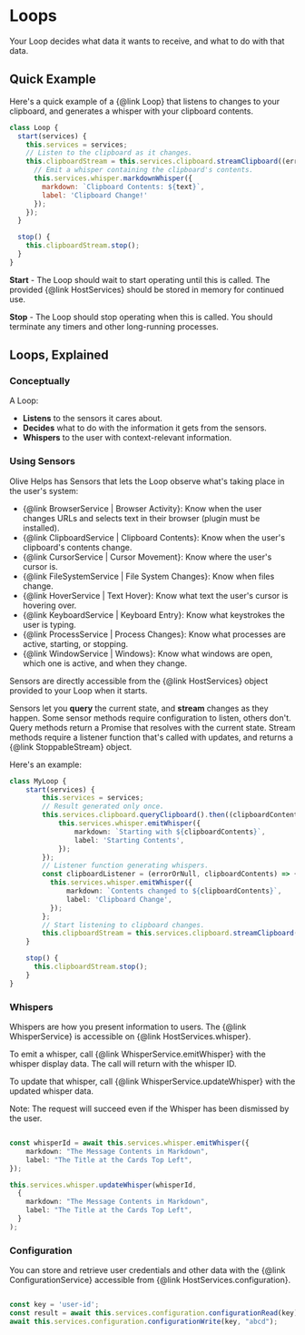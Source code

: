 # Loops

Your Loop decides what data it wants to receive, and what to do with that data.

## Quick Example

Here's a quick example of a {@link Loop} that listens to changes to your clipboard, and generates a whisper with your clipboard contents.

```javascript
class Loop {
  start(services) {
    this.services = services;
    // Listen to the clipboard as it changes.
    this.clipboardStream = this.services.clipboard.streamClipboard((error, text) =>  {
      // Emit a whisper containing the clipboard's contents.
      this.services.whisper.markdownWhisper({
        markdown: `Clipboard Contents: ${text}`,
        label: 'Clipboard Change!'
      });
    });  
  }

  stop() {
    this.clipboardStream.stop();
  }
}
```

**Start** - The Loop should wait to start operating until this is called. The provided {@link HostServices} should be stored in memory for continued use.

**Stop** - The Loop should stop operating when this is called. You should terminate any timers and other long-running processes.


## Loops, Explained

### Conceptually

A Loop:
 
- **Listens** to the sensors it cares about.
- **Decides** what to do with the information it gets from the sensors.
- **Whispers** to the user with context-relevant information.

### Using Sensors

Olive Helps has Sensors that lets the Loop observe what's taking place in the user's system:

- {@link BrowserService | Browser Activity}: Know when the user changes URLs and selects text in their browser (plugin must be installed).
- {@link ClipboardService | Clipboard Contents}: Know when the user's clipboard's contents change.
- {@link CursorService | Cursor Movement}: Know where the user's cursor is.
- {@link FileSystemService | File System Changes}: Know when files change.
- {@link HoverService | Text Hover}: Know what text the user's cursor is hovering over.
- {@link KeyboardService | Keyboard Entry}: Know what keystrokes the user is typing.
- {@link ProcessService | Process Changes}: Know what processes are active, starting, or stopping.
- {@link WindowService | Windows}: Know what windows are open, which one is active, and when they change.

Sensors are directly accessible from the {@link HostServices} object provided to your Loop when it starts.

Sensors let you **query** the current state, and **stream** changes as they happen. Some sensor methods require configuration to listen, others don't. Query methods return a Promise that resolves with the current state. Stream methods require a listener function that's called with updates, and returns a {@link StoppableStream} object.

Here's an example:

```typescript
class MyLoop {
    start(services) {
        this.services = services;
        // Result generated only once.
        this.services.clipboard.queryClipboard().then((clipboardContents) => {
            this.services.whisper.emitWhisper({
                markdown: `Starting with ${clipboardContents}`,
                label: 'Starting Contents',
            });
        });
        // Listener function generating whispers.
        const clipboardListener = (errorOrNull, clipboardContents) => {
          this.services.whisper.emitWhisper({
              markdown: `Contents changed to ${clipboardContents}`,
              label: 'Clipboard Change',
          });
        };   
        // Start listening to clipboard changes.
        this.clipboardStream = this.services.clipboard.streamClipboard(clipboardListener);
    }

    stop() {
      this.clipboardStream.stop();
    }
}

```

### Whispers

Whispers are how you present information to users. The {@link WhisperService} is accessible on {@link HostServices.whisper}.

To emit a whisper, call {@link WhisperService.emitWhisper} with the whisper display data. The call will return with the whisper ID.

To update that whisper, call {@link WhisperService.updateWhisper} with the updated whisper data. 

Note: The request will succeed even if the Whisper has been dismissed by the user.

```typescript

const whisperId = await this.services.whisper.emitWhisper({
    markdown: "The Message Contents in Markdown",
    label: "The Title at the Cards Top Left",
});

this.services.whisper.updateWhisper(whisperId, 
  {
    markdown: "The Message Contents in Markdown",
    label: "The Title at the Cards Top Left",
  }
);
```

### Configuration

You can store and retrieve user credentials and other data with the {@link ConfigurationService} accessible from {@link HostServices.configuration}.

```javascript

const key = 'user-id';
const result = await this.services.configuration.configurationRead(key);
await this.services.configuration.configurationWrite(key, "abcd");
```